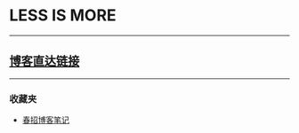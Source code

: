 # LESS IS MORE

---

## [博客直达链接](https://github.com/wangyu-1999/wangyu-1999.github.io)

---

### 收藏夹
- [春招博客笔记](#)





